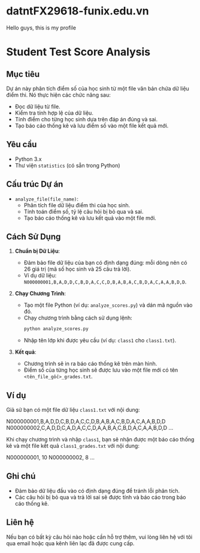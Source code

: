 # datntFX29618-funix.edu.vn
Hello guys, this is my profile
# Student Test Score Analysis

## Mục tiêu

Dự án này phân tích điểm số của học sinh từ một file văn bản chứa dữ liệu điểm thi. Nó thực hiện các chức năng sau:
- Đọc dữ liệu từ file.
- Kiểm tra tính hợp lệ của dữ liệu.
- Tính điểm cho từng học sinh dựa trên đáp án đúng và sai.
- Tạo báo cáo thống kê và lưu điểm số vào một file kết quả mới.

## Yêu cầu

- Python 3.x
- Thư viện `statistics` (có sẵn trong Python)

## Cấu trúc Dự án

- `analyze_file(file_name)`:
  - Phân tích file dữ liệu điểm thi của học sinh.
  - Tính toán điểm số, tỷ lệ câu hỏi bị bỏ qua và sai.
  - Tạo báo cáo thống kê và lưu kết quả vào một file mới.

## Cách Sử Dụng

1. **Chuẩn bị Dữ Liệu**:
   - Đảm bảo file dữ liệu của bạn có định dạng đúng: mỗi dòng nên có 26 giá trị (mã số học sinh và 25 câu trả lời).
   - Ví dụ dữ liệu: `N000000001,B,A,D,D,C,B,D,A,C,C,D,B,A,B,A,C,B,D,A,C,A,A,B,D,D`.

2. **Chạy Chương Trình**:
   - Tạo một file Python (ví dụ: `analyze_scores.py`) và dán mã nguồn vào đó.
   - Chạy chương trình bằng cách sử dụng lệnh:
     ```bash
     python analyze_scores.py
     ```
   - Nhập tên lớp khi được yêu cầu (ví dụ: `class1` cho `class1.txt`).

3. **Kết quả**:
   - Chương trình sẽ in ra báo cáo thống kê trên màn hình.
   - Điểm số của từng học sinh sẽ được lưu vào một file mới có tên `<tên_file_gốc>_grades.txt`.

## Ví dụ

Giả sử bạn có một file dữ liệu `class1.txt` với nội dung:

N000000001,B,A,D,D,C,B,D,A,C,C,D,B,A,B,A,C,B,D,A,C,A,A,B,D,D
N000000002,C,A,D,D,C,A,D,A,C,C,D,A,A,B,A,C,B,D,A,C,A,A,B,D,D
...

Khi chạy chương trình và nhập `class1`, bạn sẽ nhận được một báo cáo thống kê và một file kết quả `class1_grades.txt` với nội dung:

N000000001, 10
N000000002, 8
...


## Ghi chú

- Đảm bảo dữ liệu đầu vào có định dạng đúng để tránh lỗi phân tích.
- Các câu hỏi bị bỏ qua và trả lời sai sẽ được tính và báo cáo trong báo cáo thống kê.

## Liên hệ

Nếu bạn có bất kỳ câu hỏi nào hoặc cần hỗ trợ thêm, vui lòng liên hệ với tôi qua email hoặc qua kênh liên lạc đã được cung cấp.
